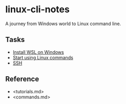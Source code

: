 # linux-cli-notes

A journey from Windows world to Linux command line.

Tasks
-----

- [Install WSL on Windows](wsl.md)
- [Start using Linux commands](concepts.md)
- [SSH](ssh/README.md)


Reference
---------

- <tutorials.md>
- <commands.md>

